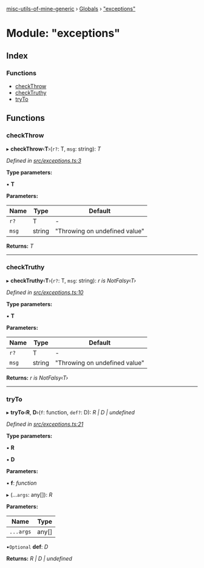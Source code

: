 [misc-utils-of-mine-generic](../README.md) › [Globals](../globals.md) › ["exceptions"](_exceptions_.md)

# Module: "exceptions"

## Index

### Functions

* [checkThrow](_exceptions_.md#checkthrow)
* [checkTruthy](_exceptions_.md#checktruthy)
* [tryTo](_exceptions_.md#tryto)

## Functions

###  checkThrow

▸ **checkThrow**‹**T**›(`r?`: T, `msg`: string): *T*

*Defined in [src/exceptions.ts:3](https://github.com/cancerberoSgx/misc-utils-of-mine/blob/6fdfb9c/misc-utils-of-mine-generic/src/exceptions.ts#L3)*

**Type parameters:**

▪ **T**

**Parameters:**

Name | Type | Default |
------ | ------ | ------ |
`r?` | T | - |
`msg` | string | "Throwing on undefined value" |

**Returns:** *T*

___

###  checkTruthy

▸ **checkTruthy**‹**T**›(`r?`: T, `msg`: string): *r is NotFalsy‹T›*

*Defined in [src/exceptions.ts:10](https://github.com/cancerberoSgx/misc-utils-of-mine/blob/6fdfb9c/misc-utils-of-mine-generic/src/exceptions.ts#L10)*

**Type parameters:**

▪ **T**

**Parameters:**

Name | Type | Default |
------ | ------ | ------ |
`r?` | T | - |
`msg` | string | "Throwing on undefined value" |

**Returns:** *r is NotFalsy‹T›*

___

###  tryTo

▸ **tryTo**‹**R**, **D**›(`f`: function, `def?`: D): *R | D | undefined*

*Defined in [src/exceptions.ts:21](https://github.com/cancerberoSgx/misc-utils-of-mine/blob/6fdfb9c/misc-utils-of-mine-generic/src/exceptions.ts#L21)*

**Type parameters:**

▪ **R**

▪ **D**

**Parameters:**

▪ **f**: *function*

▸ (...`args`: any[]): *R*

**Parameters:**

Name | Type |
------ | ------ |
`...args` | any[] |

▪`Optional`  **def**: *D*

**Returns:** *R | D | undefined*
